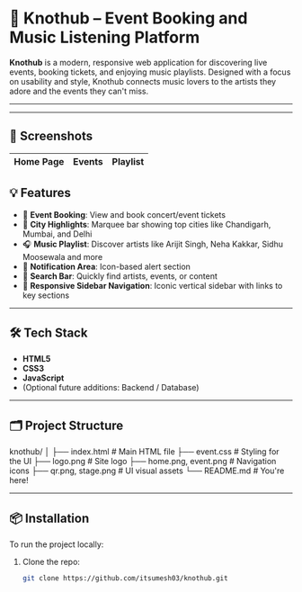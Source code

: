 # 🎵 Knothub – Event Booking and Music Listening Platform

**Knothub** is a modern, responsive web application for discovering live events, booking tickets, and enjoying music playlists. Designed with a focus on usability and style, Knothub connects music lovers to the artists they adore and the events they can't miss.

---

---

## 📸 Screenshots

| Home Page | Events | Playlist |
|----------|--------|----------|





## 💡 Features

- 🎫 **Event Booking**: View and book concert/event tickets
- 📍 **City Highlights**: Marquee bar showing top cities like Chandigarh, Mumbai, and Delhi
- 🎧 **Music Playlist**: Discover artists like Arijit Singh, Neha Kakkar, Sidhu Moosewala and more
- 🔔 **Notification Area**: Icon-based alert section
- 🔎 **Search Bar**: Quickly find artists, events, or content
- 🎨 **Responsive Sidebar Navigation**: Iconic vertical sidebar with links to key sections

---

## 🛠 Tech Stack

- **HTML5**
- **CSS3**
- **JavaScript**
- (Optional future additions: Backend / Database)

---

## 🗂️ Project Structure

knothub/
│
├── index.html # Main HTML file
├── event.css # Styling for the UI
├── logo.png # Site logo
├── home.png, event.png # Navigation icons
├── qr.png, stage.png # UI visual assets
└── README.md # You're here!

---

## 📦 Installation

To run the project locally:

1. Clone the repo:
   ```bash
   git clone https://github.com/itsumesh03/knothub.git

 
